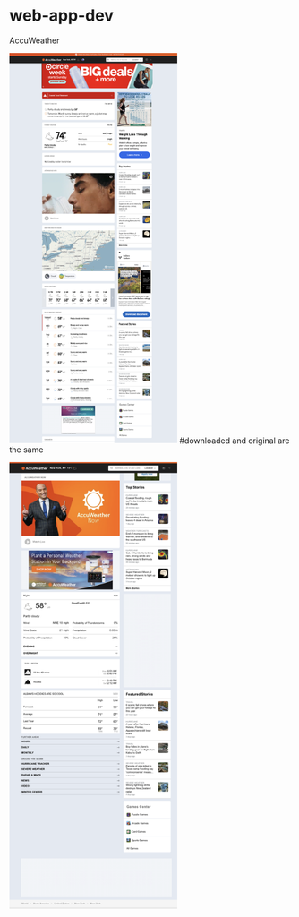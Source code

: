 # web-app-dev
AccuWeather

<img src="OriginalWebsite.png" alt="Original" width="300"> #downloaded and original are the same

<img src="Alban'sHoodies.png" alt="Final" width="300">
